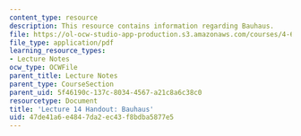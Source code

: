```yaml
---
content_type: resource
description: This resource contains information regarding Bauhaus.
file: https://ol-ocw-studio-app-production.s3.amazonaws.com/courses/4-602-modern-art-and-mass-culture-spring-2012/47de41a6e4847da2ec43f8bdba5877e5_MIT4_602S12_lec14Bauhaus.pdf
file_type: application/pdf
learning_resource_types:
- Lecture Notes
ocw_type: OCWFile
parent_title: Lecture Notes
parent_type: CourseSection
parent_uid: 5f46190c-137c-8034-4567-a21c8a6c38c0
resourcetype: Document
title: 'Lecture 14 Handout: Bauhaus'
uid: 47de41a6-e484-7da2-ec43-f8bdba5877e5
---
```

